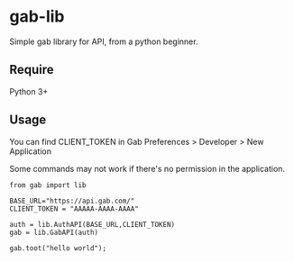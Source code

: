 # gab-lib
Simple gab library for API, from a python beginner.

## Require
Python 3+

## Usage
You can find CLIENT_TOKEN in Gab Preferences > Developer > New Application

Some commands may not work if there's no permission in the application.
```
from gab import lib

BASE_URL="https://api.gab.com/"
CLIENT_TOKEN = "AAAAA-AAAA-AAAA"

auth = lib.AuthAPI(BASE_URL,CLIENT_TOKEN)
gab = lib.GabAPI(auth)

gab.toot("hello world");
```

